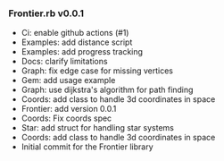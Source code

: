 ### Frontier.rb v0.0.1

- Ci: enable github actions (#1)
- Examples: add distance script
- Examples: add progress tracking
- Docs: clarify limitations
- Graph: fix edge case for missing vertices
- Gem: add usage example
- Graph: use dijkstra's algorithm for path finding
- Coords: add class to handle 3d coordinates in space
- Frontier: add version 0.0.1
- Coords: Fix coords spec
- Star: add struct for handling star systems
- Coords: add class to handle 3d coordinates in space
- Initial commit for the Frontier library
